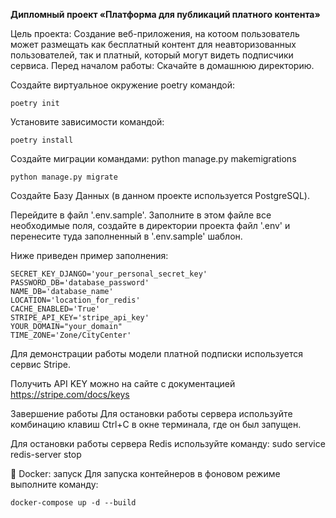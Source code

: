 **Дипломный проект «Платформа для публикаций платного контента»**

Цель проекта:
Создание веб-приложения, на котоом пользователь может размещать как бесплатный контент для неавторизованных пользователей, так и платный, который могут видеть подписчики сервиса.
Перед началом работы:
Скачайте в домашнюю директорию.

Создайте виртуальное окружение poetry командой:

    poetry init

Установите зависимости командой:
   
    poetry install

Создайте миграции командами:
python manage.py makemigrations

    python manage.py migrate

Создайте Базу Данных (в данном проекте используется PostgreSQL).

Перейдите в файл '.env.sample'. Заполните в этом файле все необходимые поля, создайте в директории проекта файл '.env' и перенесите туда заполненный в '.env.sample' шаблон.

Ниже приведен пример заполнения:



    SECRET_KEY_DJANGO='your_personal_secret_key'
    PASSWORD_DB='database_password'
    NAME_DB='database_name'
    LOCATION='location_for_redis'
    CACHE_ENABLED='True'
    STRIPE_API_KEY='stripe_api_key'
    YOUR_DOMAIN="your_domain"
    TIME_ZONE='Zone/CityCenter'


Для демонстрации работы модели платной подписки используется сервис Stripe.

Получить API KEY можно на сайте с документацией https://stripe.com/docs/keys



Завершение работы
Для остановки работы сервера используйте комбинацию клавиш Ctrl+C в окне терминала, где он был запущен.

Для остановки работы сервера Redis используйте команду: sudo service redis-server stop 

🐋 Docker: запуск
Для запуска контейнеров в фоновом режиме выполните команду:

    docker-compose up -d --build
